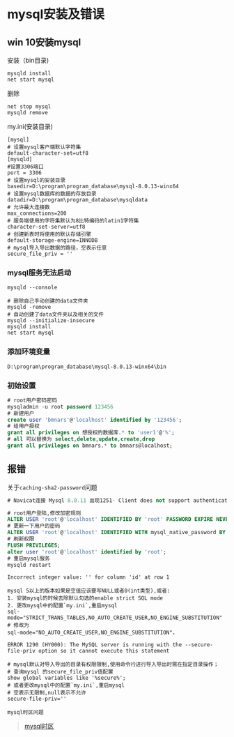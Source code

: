 # mysql安装及错误

## win 10安装mysql

安装（bin目录)

```shell
mysqld install
net start mysql
```

删除

```shell
net stop mysql
mysqld remove
```

my.ini(安装目录)

```shell
[mysql]
# 设置mysql客户端默认字符集
default-character-set=utf8
[mysqld]
#设置3306端口
port = 3306
# 设置mysql的安装目录
basedir=D:\program\program_database\mysql-8.0.13-winx64
# 设置mysql数据库的数据的存放目录
datadir=D:\program\program_database\mysqldata
# 允许最大连接数
max_connections=200
# 服务端使用的字符集默认为8比特编码的latin1字符集
character-set-server=utf8
# 创建新表时将使用的默认存储引擎
default-storage-engine=INNODB
# mysql导入导出数据的路径，空表示任意
secure_file_priv = ''

```

### mysql服务无法启动

```shell
mysqld --console

# 删除自己手动创建的data文件夹
mysqld -remove
# 自动创建了data文件夹以及相关的文件
mysqld --initialize-insecure
mysqld install
net start mysql
```

### 添加环境变量

```shell
D:\program\program_database\mysql-8.0.13-winx64\bin
```

### 初始设置

```sql
# root用户密码密码
mysqladmin -u root password 123456
# 新建用户
create user 'bmnars'@'localhost' identified by '123456';
# 给用户授权
grant all privileges on 想授权的数据库.* to 'user1'@'%';
# all 可以替换为 select,delete,update,create,drop
grant all privileges on bmnars.* to bmnars@localhost;
```

## 报错

关于`caching-sha2-password`问题

```sql
# Navicat连接 Mysql 8.0.11 出现1251- Client does not support authentication protocol 错误解决方法一样

# root用户登陆,修改加密规则
ALTER USER 'root'@'localhost' IDENTIFIED BY 'root' PASSWORD EXPIRE NEVER;
# 更新一下用户的密码
ALTER USER 'root'@'localhost' IDENTIFIED WITH mysql_native_password BY 'root';
# 刷新权限
FLUSH PRIVILEGES;
alter user 'root'@'localhost' identified by 'root';
# 重启mysql服务
mysqld restart
```

`Incorrect integer value: '' for column 'id' at row 1`

```shell
mysql 5以上的版本如果是空值应该要写NULL或者0(int类型),或者:
1. 安装mysql的时候去除默认勾选的enable strict SQL mode
2. 更改mysql中的配置`my.ini`,重启mysql
sql-mode="STRICT_TRANS_TABLES,NO_AUTO_CREATE_USER,NO_ENGINE_SUBSTITUTION"
# 修改为
sql-mode="NO_AUTO_CREATE_USER,NO_ENGINE_SUBSTITUTION"，
```

`ERROR 1290 (HY000): The MySQL server is running with the --secure-file-priv option so it cannot execute this statement`

```shell
# mysql默认对导入导出的目录有权限限制,使用命令行进行导入导出时需在指定目录操作；
# 查询mysql 的secure_file_priv值配置
show global variables like '%secure%';
# 或者更改mysql中的配置`my.ini`,重启mysql
# 空表示无限制,null表示不允许
secure-file-priv=''
```

`mysql时区问题`
> [mysql时区](https://dev.mysql.com/doc/refman/8.0/en/mysql-tzinfo-to-sql.html)